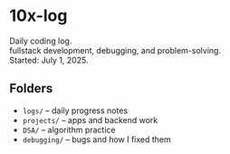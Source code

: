 # 10x-log

Daily coding log.  
fullstack development, debugging, and problem-solving.  
Started: July 1, 2025.

## Folders

- `logs/` – daily progress notes  
- `projects/` – apps and backend work  
- `DSA/` – algorithm practice  
- `debugging/` – bugs and how I fixed them
